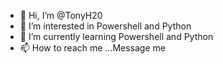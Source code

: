 - 👋 Hi, I’m @TonyH20
- 👀 I’m interested in Powershell and Python
- 🌱 I’m currently learning Powershell and Python
- 📫 How to reach me ...Message me

<!---
TonyH20/TonyH20 is a ✨ special ✨ repository because its `README.md` (this file) appears on your GitHub profile.
You can click the Preview link to take a look at your changes.
--->
